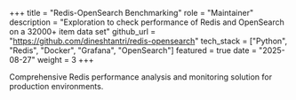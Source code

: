 +++
title = "Redis-OpenSearch Benchmarking"
role = "Maintainer"
description = "Exploration to check performance of Redis and OpenSearch on a 32000+ item data set"
github_url = "https://github.com/dineshtantri/redis-opensearch"
tech_stack = ["Python", "Redis", "Docker", "Grafana", "OpenSearch"]
featured = true
date = "2025-08-27"
weight = 3
+++

Comprehensive Redis performance analysis and monitoring solution for production environments.